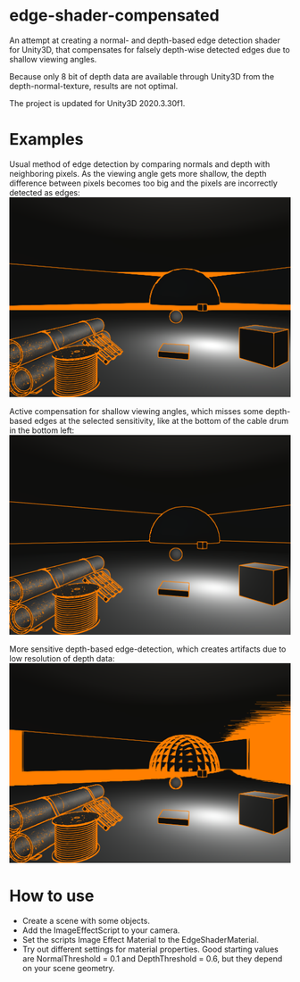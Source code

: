 # edge-shader-compensated
An attempt at creating a normal- and depth-based edge detection shader for Unity3D, that compensates for falsely depth-wise detected edges due to shallow viewing angles.

Because only 8 bit of depth data are available through Unity3D from the depth-normal-texture, results are not optimal.

The project is updated for Unity3D 2020.3.30f1.

# Examples
Usual method of edge detection by comparing normals and depth with neighboring pixels. As the viewing angle gets more shallow, the depth difference between pixels becomes too big and the pixels are incorrectly detected as edges:
![Usual method of edge detection by comparing normals and depth with neighboring pixels. As the viewing angle gets more shallow, the depth difference between pixels becomes too big and the pixels are incorrectly detected as edges](exampleimages/example03.png?raw=true)

Active compensation for shallow viewing angles, which misses some depth-based edges at the selected sensitivity, like at the bottom of the cable drum in the bottom left:
![Working edge detection, which misses some depth-based edges](exampleimages/example01.png?raw=true)

More sensitive depth-based edge-detection, which creates artifacts due to low resolution of depth data:
![More sensitive depth-based edge-detection, which creates artifacts](exampleimages/example02.png?raw=true)

# How to use
- Create a scene with some objects.
- Add the ImageEffectScript to your camera.
- Set the scripts Image Effect Material to the EdgeShaderMaterial.
- Try out different settings for material properties. Good starting values are NormalThreshold = 0.1 and DepthThreshold = 0.6, but they depend on your scene geometry.
